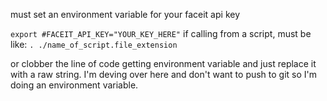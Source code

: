 must set an environment variable for your faceit api key

`export #FACEIT_API_KEY="YOUR_KEY_HERE"`
if calling from a script, must be like:
`. ./name_of_script.file_extension`

or clobber the line of code getting environment variable and just replace it with a raw string. I'm deving over here and don't want to push to git so I'm doing an environment variable.
